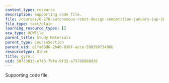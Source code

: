 ```yaml
---
content_type: resource
description: Supporting code file.
file: /courses/6-270-autonomous-robot-design-competition-january-iap-2005/58733813e7437bfe9f32e75788988d38_gyro.c
file_type: text/plain
learning_resource_types: []
ocw_type: OCWFile
parent_title: Study Materials
parent_type: CourseSection
parent_uid: e1fa88d6-2b48-838f-acce-59839073406b
resourcetype: Other
title: gyro.c
uid: 58733813-e743-7bfe-9f32-e75788988d38
---
```

Supporting code file.

